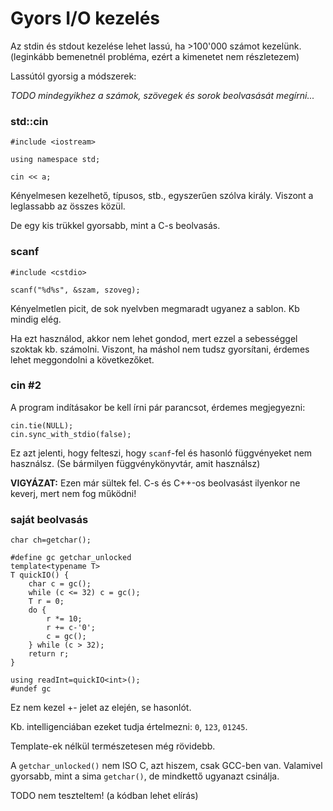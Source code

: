 # Gyors I/O kezelés

Az stdin és stdout kezelése lehet lassú, ha >100'000 számot kezelünk. (leginkább bemenetnél probléma, ezért a kimenetet nem részletezem)

Lassútól gyorsig a módszerek:

*TODO mindegyikhez a számok, szövegek és sorok beolvasását megírni...*

### std::cin

`#include <iostream>`

`using namespace std;`

`cin << a;`

Kényelmesen kezelhető, típusos, stb., egyszerűen szólva király. Viszont a leglassabb az összes közül.


De egy kis trükkel gyorsabb, mint a C-s beolvasás.

### scanf

`#include <cstdio>`

`scanf("%d%s", &szam, szoveg);`

Kényelmetlen picit, de sok nyelvben megmaradt ugyanez a sablon. Kb mindig elég.

Ha ezt használod, akkor nem lehet gondod, mert ezzel a sebességgel szoktak kb. számolni. Viszont, ha máshol nem tudsz gyorsítani, érdemes lehet meggondolni a következőket.

### cin #2

A program indításakor be kell írni pár parancsot, érdemes megjegyezni:

```
cin.tie(NULL);
cin.sync_with_stdio(false);
```

Ez azt jelenti, hogy felteszi, hogy `scanf`-fel és hasonló függvényeket nem használsz. (Se bármilyen függvénykönyvtár, amit használsz)

**VIGYÁZAT:** Ezen már sültek fel. C-s és C++-os beolvasást ilyenkor ne keverj, mert nem fog működni!

### saját beolvasás

`char ch=getchar();`

```
#define gc getchar_unlocked
template<typename T>
T quickIO() {
    char c = gc();
    while (c <= 32) c = gc();
    T r = 0;
    do {
        r *= 10;
        r += c-'0';
        c = gc();
    } while (c > 32);
    return r;
}

using readInt=quickIO<int>();
#undef gc
```

Ez nem kezel +- jelet az elején, se hasonlót.

Kb. intelligenciában ezeket tudja értelmezni: `0`, `123`, `01245`.

Template-ek nélkül természetesen még rövidebb.

A `getchar_unlocked()` nem ISO C, azt hiszem, csak GCC-ben van. Valamivel gyorsabb, mint a sima `getchar()`, de mindkettő ugyanazt csinálja.

TODO nem teszteltem! (a kódban lehet elírás)
